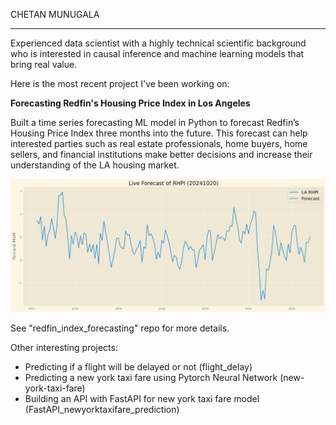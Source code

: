 CHETAN MUNUGALA
____________________



Experienced data scientist with a highly technical scientific background who is interested in causal inference and machine learning models that bring real value. 


Here is the most recent project I've been working on:

**Forecasting Redfin's Housing Price Index in Los Angeles**

Built a time series forecasting ML model in Python to forecast Redfin’s Housing Price Index three months into the future. This forecast can help interested parties such as real estate professionals, home buyers, home sellers, and financial institutions make better decisions and increase their understanding of the LA housing market.

![image](https://github.com/cmunugala/redfin_index_forecasting/blob/main/forecast_plots/latest_forecast.png)


See "redfin_index_forecasting" repo for more details. 


Other interesting projects:

* Predicting if a flight will be delayed or not (flight_delay)
* Predicting a new york taxi fare using Pytorch Neural Network (new-york-taxi-fare)
* Building an API with FastAPI for new york taxi fare model (FastAPI_newyorktaxifare_prediction)
